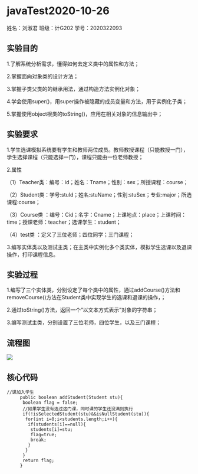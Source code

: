# javaTest2020-10-26
姓名：刘淑君 班级：计G202  学号：2020322093
## 实验目的
1.了解系统分析需求，懂得如何去定义类中的属性和方法；

2.掌握面向对象类的设计方法；

3.掌握子类父类的的继承用法，通过构造方法实例化对象；

4.学会使用super()，用super操作被隐藏的成员变量和方法，用于实例化子类；

5.掌握使用object根类的toString()，应用在相关对象的信息输出中；

## 实验要求
1.学生选课模拟系统要有学生和教师两位成员。教师教授课程（只能教授一门），学生选择课程（只能选择一门），课程只能由一位老师教授；

2.属性

（1）Teacher类：编号：id；姓名：Tname；性别：sex；所授课程：course；

（2）Student类：学号:stuId；姓名:stuName；性别:stuSex；专业:major；所选课程:course；

（3）Course类 ：编号：Cid；名字：Cname；上课地点：place；上课时间：time；授课老师：teacher；选课学生：student；

（4）test类   ：定义了三位老师；四位同学；三门课程；

3.编写实体类以及测试主类；在主类中实例化多个类实体，模拟学生选课以及退课操作，打印课程信息。
## 实验过程

1.编写了三个实体类，分别设定了每个类中的属性，通过addCourse()方法和removeCourse()方法在Student类中实现学生的选课和退课的操作，；

2.通过toString()方法，返回一个“以文本方式表示”对象的字符串；

3.编写测试主类，分别设置了三位老师，四位学生，以及三门课程；
## 流程图
![](https://github.com/Liu-shujun/javaTest2020-10-26/blob/main/%E6%8D%95%E8%8E%B7.PNG) 
## 核心代码
```
//课加入学生
	 public boolean addStudent(Student stu){
	  boolean flag = false;
	  //如果学生没有选过这门课，同时课的学生还没满则执行
	  if(!isSelectedStudent(stu)&&isNullStudent(stu)){
	   for(int i=0;i<students.length;i++){
	    if(students[i]==null){
	     students[i]=stu;
	     flag=true;
	     break;
	    }
	   }
	  }
	  return flag;
	 }
```

